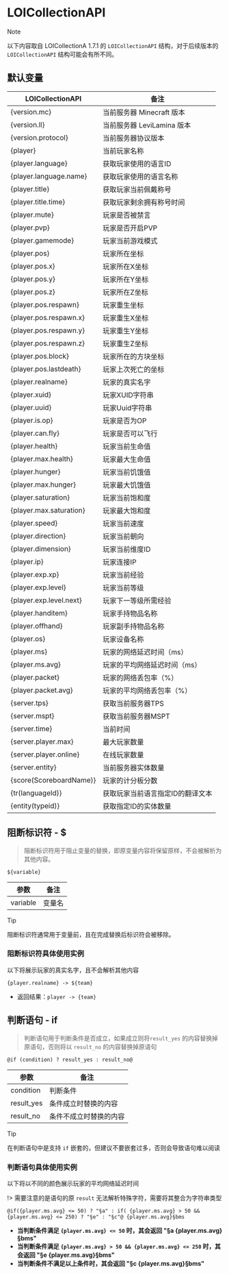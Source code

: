 # LOICollectionAPI

> [!NOTE]
> 以下内容取自 LOICollectionA 1.7.1 的 `LOICollectionAPI` 结构，对于后续版本的 `LOICollectionAPI` 结构可能会有所不同。

## 默认变量

| LOICollectionAPI | 备注 |
| --- | --- |
| {version.mc} | 当前服务器 Minecraft 版本 |
| {version.ll} | 当前服务器 LeviLamina 版本 |
| {version.protocol} | 当前服务器协议版本 |
| {player} | 当前玩家名称 |
| {player.language} | 获取玩家使用的语言ID |
| {player.language.name} | 获取玩家使用的语言名称 |
| {player.title} | 获取玩家当前佩戴称号 |
| {player.title.time} | 获取玩家剩余拥有称号时间 |
| {player.mute} | 玩家是否被禁言 |
| {player.pvp} | 玩家是否开启PVP |
| {player.gamemode} | 玩家当前游戏模式 |
| {player.pos} | 玩家所在坐标 |
| {player.pos.x} | 玩家所在X坐标 |
| {player.pos.y} | 玩家所在Y坐标 |
| {player.pos.z} | 玩家所在Z坐标 |
| {player.pos.respawn} | 玩家重生坐标 |
| {player.pos.respawn.x} | 玩家重生X坐标 |
| {player.pos.respawn.y} | 玩家重生Y坐标 |
| {player.pos.respawn.z} | 玩家重生Z坐标 |
| {player.pos.block} | 玩家所在的方块坐标 |
| {player.pos.lastdeath} | 玩家上次死亡的坐标 |
| {player.realname} | 玩家的真实名字 |
| {player.xuid} | 玩家XUID字符串 |
| {player.uuid} | 玩家Uuid字符串 |
| {player.is.op} | 玩家是否为OP |
| {player.can.fly} | 玩家是否可以飞行 |
| {player.health} | 玩家当前生命值 |
| {player.max.health} | 玩家最大生命值 |
| {player.hunger} | 玩家当前饥饿值 |
| {player.max.hunger} | 玩家最大饥饿值 |
| {player.saturation} | 玩家当前饱和度 |
| {player.max.saturation} | 玩家最大饱和度 |
| {player.speed} | 玩家当前速度 |
| {player.direction} | 玩家当前朝向 |
| {player.dimension} | 玩家当前维度ID |
| {player.ip} | 玩家连接IP |
| {player.exp.xp} | 玩家当前经验 |
| {player.exp.level} | 玩家当前等级 |
| {player.exp.level.next} | 玩家下一等级所需经验 |
| {player.handitem} | 玩家手持物品名称 |
| {player.offhand} | 玩家副手持物品名称 |
| {player.os} | 玩家设备名称 |
| {player.ms} | 玩家的网络延迟时间（ms） |
| {player.ms.avg} | 玩家的平均网络延迟时间（ms） |
| {player.packet} | 玩家的网络丢包率（%） |
| {player.packet.avg} | 玩家的平均网络丢包率（%） |
| {server.tps} | 获取当前服务器TPS |
| {server.mspt} | 获取当前服务器MSPT |
| {server.time} | 当前时间 |
| {server.player.max} | 最大玩家数量 |
| {server.player.online} | 在线玩家数量 |
| {server.entity} | 当前服务器实体数量 |
| {score(ScoreboardName)} | 玩家的计分板分数 |
| {tr(languageId)} | 获取玩家当前语言指定ID的翻译文本 |
| {entity(typeid)} | 获取指定ID的实体数量 |

## 阻断标识符 - $

> 阻断标识符用于阻止变量的替换，即原变量内容将保留原样，不会被解析为其他内容。

```text
${variable}
```

| 参数 | 备注 |
| --- | --- |
| variable | 变量名 |

> [!TIP]
> 阻断标识符通常用于变量前，且在完成替换后标识符会被移除。

### **阻断标识符具体使用实例**  

以下将展示玩家的真实名字，且不会解析其他内容

```text
{player.realname} -> ${team}
```

- 返回结果：`player -> {team}`

## 判断语句 - if

> 判断语句用于判断条件是否成立，如果成立则将`result_yes` 的内容替换掉原语句，否则将以 `result_no` 的内容替换掉原语句  

```text
@if (condition) ? result_yes : result_no@
```

| 参数 | 备注 |
| --- | --- |
| condition | 判断条件 |
| result_yes | 条件成立时替换的内容 |
| result_no | 条件不成立时替换的内容 |

> [!TIP]  
> 在判断语句中是支持 `if` 嵌套的，但建议不要嵌套过多，否则会导致语句难以阅读  

### **判断语句具体使用实例**  

以下将以不同的颜色展示玩家的平均网络延迟时间

!> 需要注意的是语句的原 `result` 无法解析特殊字符，需要将其整合为字符串类型

```text
@if({player.ms.avg} <= 50) ? "§a" : if( {player.ms.avg} > 50 && {player.ms.avg} <= 250) ? "§e" : "§c"@ {player.ms.avg}§bms
```

- **当判断条件满足 `{player.ms.avg} <= 50` 时，其会返回 "§a {player.ms.avg}§bms"**  
- **当判断条件满足 `{player.ms.avg} > 50 && {player.ms.avg} <= 250` 时，其会返回 "§e {player.ms.avg}§bms"**  
- **当判断条件不满足以上条件时，其会返回 "§c {player.ms.avg}§bms"**
